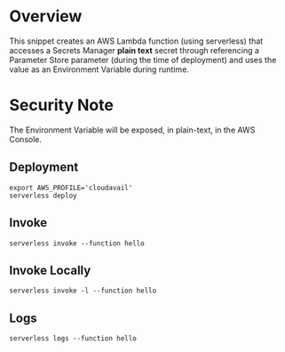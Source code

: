 # Overview

This snippet creates an AWS Lambda function (using serverless) that accesses a Secrets Manager **plain text** secret through referencing a
Parameter Store parameter (during the time of deployment) and uses the value as an Environment Variable during runtime.

# Security Note

The Environment Variable will be exposed, in plain-text, in the AWS Console.

## Deployment
```
export AWS_PROFILE='cloudavail'
serverless deploy
```

## Invoke 

```
serverless invoke --function hello
```

## Invoke Locally
```
serverless invoke -l --function hello
```

## Logs
```
serverless logs --function hello
```